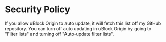 # Security Policy

If you allow uBlock Origin to auto update, it will fetch this list off my GitHub repository. You can turn off auto updating in uBlock Origin by going to "Filter lists" and turning off "Auto-update filter lists".

